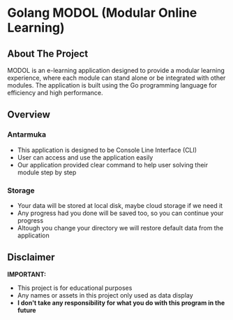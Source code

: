 # Golang MODOL (Modular Online Learning)

## About The Project

MODOL is an e-learning application designed to provide a modular learning experience, where each module can stand alone or be integrated with other modules.
The application is built using the Go programming language for efficiency and high performance.

## Overview

### Antarmuka

- This application is designed to be Console Line Interface (CLI)
- User can access and use the application easily
- Our application provided clear command to help user solving their module step by step

### Storage

- Your data will be stored at local disk, maybe cloud storage if we need it
- Any progress had you done will be saved too, so you can continue your progress
- Altough you change your directory we will restore default data from the application

## Disclaimer

**IMPORTANT:**

- This project is for educational purposes
- Any names or assets in this project only used as data display
- **I don't take any responsibility for what you do with this program in the future**
